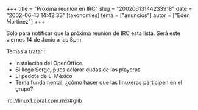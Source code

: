 +++
title = "Proxima reunion en IRC"
slug = "20020613144233918"
date = "2002-06-13 14:42:33"
[taxonomies]
tema = ["anuncios"]
autor = ["Eden Martinez"]
+++

Solo para notificar que la próxima reunión de IRC esta lista. Será este
viernes 14 de Junio a las 8pm.

Temas a tratar :

-   Instalación del OpenOffice
-   Si llega Serge, pues aclarar dudas de las playeras
-   El pedote de E-México
-   Tema fundamental: ¿cómo hacer que las linuxeras participen en el
    grupo?

irc://linux1.coral.com.mx/#glib


